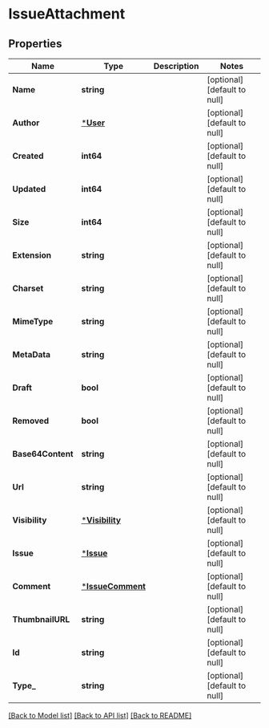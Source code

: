 # IssueAttachment

## Properties
Name | Type | Description | Notes
------------ | ------------- | ------------- | -------------
**Name** | **string** |  | [optional] [default to null]
**Author** | [***User**](User.md) |  | [optional] [default to null]
**Created** | **int64** |  | [optional] [default to null]
**Updated** | **int64** |  | [optional] [default to null]
**Size** | **int64** |  | [optional] [default to null]
**Extension** | **string** |  | [optional] [default to null]
**Charset** | **string** |  | [optional] [default to null]
**MimeType** | **string** |  | [optional] [default to null]
**MetaData** | **string** |  | [optional] [default to null]
**Draft** | **bool** |  | [optional] [default to null]
**Removed** | **bool** |  | [optional] [default to null]
**Base64Content** | **string** |  | [optional] [default to null]
**Url** | **string** |  | [optional] [default to null]
**Visibility** | [***Visibility**](Visibility.md) |  | [optional] [default to null]
**Issue** | [***Issue**](Issue.md) |  | [optional] [default to null]
**Comment** | [***IssueComment**](IssueComment.md) |  | [optional] [default to null]
**ThumbnailURL** | **string** |  | [optional] [default to null]
**Id** | **string** |  | [optional] [default to null]
**Type_** | **string** |  | [optional] [default to null]

[[Back to Model list]](../README.md#documentation-for-models) [[Back to API list]](../README.md#documentation-for-api-endpoints) [[Back to README]](../README.md)

